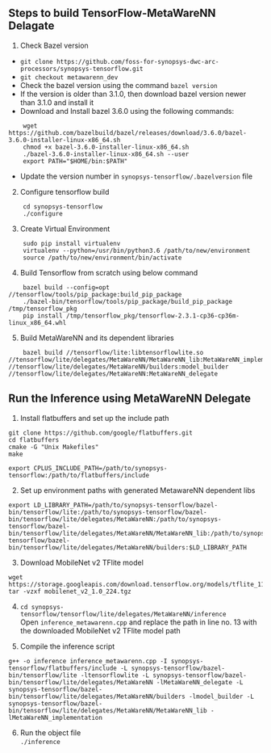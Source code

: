 ## Steps to build TensorFlow-MetaWareNN Delagate

1. Check Bazel version
* `git clone https://github.com/foss-for-synopsys-dwc-arc-processors/synopsys-tensorflow.git`
* `git checkout metawarenn_dev`
* Check the bazel version using the command `bazel version`
* If the version is older than 3.1.0, then download bazel version newer than 3.1.0 and install it
* Download and Install bazel 3.6.0 using the following commands:
```
    wget https://github.com/bazelbuild/bazel/releases/download/3.6.0/bazel-3.6.0-installer-linux-x86_64.sh
    chmod +x bazel-3.6.0-installer-linux-x86_64.sh
    ./bazel-3.6.0-installer-linux-x86_64.sh --user
    export PATH="$HOME/bin:$PATH"
```
* Update the version number in `synopsys-tensorflow/.bazelversion` file

2. Configure tensorflow build
```
    cd synopsys-tensorflow
    ./configure
```

3. Create Virtual Environment
```
    sudo pip install virtualenv
    virtualenv --python=/usr/bin/python3.6 /path/to/new/environment
    source /path/to/new/environment/bin/activate
```

4. Build Tensorflow from scratch using below command
```
    bazel build --config=opt //tensorflow/tools/pip_package:build_pip_package
    ./bazel-bin/tensorflow/tools/pip_package/build_pip_package /tmp/tensorflow_pkg
    pip install /tmp/tensorflow_pkg/tensorflow-2.3.1-cp36-cp36m-linux_x86_64.whl
```

5. Build MetaWareNN and its dependent libraries
```
    bazel build //tensorflow/lite:libtensorflowlite.so //tensorflow/lite/delegates/MetaWareNN/MetaWareNN_lib:MetaWareNN_implementation //tensorflow/lite/delegates/MetaWareNN/builders:model_builder //tensorflow/lite/delegates/MetaWareNN:MetaWareNN_delegate
```


## Run the Inference using MetaWareNN Delegate

1.  Install flatbuffers and set up the include path
```
git clone https://github.com/google/flatbuffers.git
cd flatbuffers
cmake -G "Unix Makefiles"
make

export CPLUS_INCLUDE_PATH=/path/to/synopsys-tensorflow:/path/to/flatbuffers/include
```
    
2.  Set up environment paths with generated MetawareNN dependent libs
```
export LD_LIBRARY_PATH=/path/to/synopsys-tensorflow/bazel-bin/tensorflow/lite:/path/to/synopsys-tensorflow/bazel-bin/tensorflow/lite/delegates/MetaWareNN:/path/to/synopsys-tensorflow/bazel-bin/tensorflow/lite/delegates/MetaWareNN/MetaWareNN_lib:/path/to/synopsys-tensorflow/bazel-bin/tensorflow/lite/delegates/MetaWareNN/builders:$LD_LIBRARY_PATH
```

3. Download MobileNet v2 TFlite model
```
wget https://storage.googleapis.com/download.tensorflow.org/models/tflite_11_05_08/mobilenet_v2_1.0_224.tgz
tar -vzxf mobilenet_v2_1.0_224.tgz
```

4. `cd synopsys-tensorflow/tensorflow/lite/delegates/MetaWareNN/inference`  
Open `inference_metawarenn.cpp` and replace the path in line no. 13 with the downloaded MobileNet v2 TFlite model path

5. Compile the inference script  
```
g++ -o inference inference_metawarenn.cpp -I synopsys-tensorflow/flatbuffers/include -L synopsys-tensorflow/bazel-bin/tensorflow/lite -ltensorflowlite -L synopsys-tensorflow/bazel-bin/tensorflow/lite/delegates/MetaWareNN -lMetaWareNN_delegate -L synopsys-tensorflow/bazel-bin/tensorflow/lite/delegates/MetaWareNN/builders -lmodel_builder -L synopsys-tensorflow/bazel-bin/tensorflow/lite/delegates/MetaWareNN/MetaWareNN_lib -lMetaWareNN_implementation
```

6. Run the object file  
`./inference`
